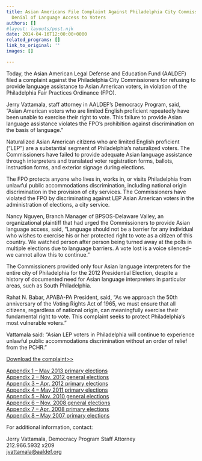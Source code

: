 ```yaml
---
title: Asian Americans File Complaint Against Philadelphia City Commissioners Over
  Denial of Language Access to Voters
authors: []
#layout: layouts/post.njk
date: 2014-04-16T12:00:00+0000
related_programs: []
link_to_original: ''
images: []

---
```

Today, the Asian American Legal Defense and Education Fund (AALDEF) filed a
complaint against the Philadelphia City Commissioners for refusing to provide
language assistance to Asian American voters, in violation of the Philadelphia
Fair Practices Ordinance (FPO).

Jerry Vattamala, staff attorney in AALDEF’s Democracy Program, said, “Asian
American voters who are limited English proficient repeatedly have been unable
to exercise their right to vote. This failure to provide Asian language
assistance violates the FPO’s prohibition against discrimination on the basis of
language.”

Naturalized Asian American citizens who are limited English proficient (“LEP”)
are a substantial segment of Philadelphia’s naturalized voters. The
Commissioners have failed to provide adequate Asian language assistance through
interpreters and translated voter registration forms, ballots, instruction
forms, and exterior signage during elections.

The FPO protects anyone who lives in, works in, or visits Philadelphia from
unlawful public accommodations discrimination, including national origin
discrimination in the provision of city services. The Commissioners have
violated the FPO by discriminating against LEP Asian American voters in the
administration of elections, a city service.

Nancy Nguyen, Branch Manager of BPSOS-Delaware Valley, an organizational
plaintiff that  had urged the Commissioners to provide Asian language access,
said, “Language should not be a barrier for any individual who wishes to
exercise his or her protected right to vote as a citizen of this country. We
watched person after person being turned away at the polls in multiple elections
due to language barriers. A vote lost is a voice silenced–we cannot allow this
to continue.”

The Commissioners provided only four Asian language interpreters for the entire
city of Philadelphia for the 2012 Presidential Election, despite a history of
documented need for Asian language interpreters in particular areas, such as
South Philadelphia.

Rahat N. Babar, APABA-PA President, said, “As we approach the 50th anniversary
of the Voting Rights Act of 1965, we must ensure that all citizens, regardless
of national origin, can meaningfully exercise their fundamental right to vote.
This complaint seeks to protect Philadelphia’s most vulnerable voters.”

Vattamala said:  “Asian LEP voters in Philadelphia will continue to experience
unlawful public accommodations discrimination without an order of relief from
the PCHR.”

[Download the complaint>>](/uploads/pdf/AALDEF%20Complaint%204-16-14.pdf)

[Appendix 1 – May 2013 primary
elections](/uploads/pdf/Appendix%201%20-%20Philly%202013%20Prim%20Obsv%20Lttr.pdf)  
[Appendix 2 – Nov. 2012 general
elections](/uploads/pdf/Appendix%202%20-%20Election%20Complaints-PA%20Philly%202012%20%282%29.pdf)  
[Appendix 3 – Apr. 2012 primary
elections](/uploads/pdf/Appendix%203%20-%20Lttr%20%20Observ%20Prim%2012-Phila.pdf)  
[Appendix 4 – May 2011 primary
elections](/uploads/pdf/Appendix%204%20-%208-15-11%20Letter%20Observing%20Philly%20Primaries.pdf)  
[Appendix 5 – Nov. 2010 general
elections](/uploads/pdf/Appendix%205%20-%20Lttr%20%20Observ%20Gen%2010%20-%20PAShellySmith.pdf)  
[Appendix 6 – Nov. 2008 general
elections](/uploads/pdf/Appendix%206%20-%20Lttr%20%20Observ%20Gen%2008-PA.pdf)  
[Appendix 7 – Apr. 2008 primary
elections](/uploads/pdf/Appendix%207%20-%20Lttr%20%20Observ%20Pres%20Prim%2008-Phila.pdf)  
[Appendix 8 – May 2007 primary
elections](/uploads/pdf/Appendix%208%20-%20Lttr%20%20Observ%20Prim%2007-Phila%20_2_.pdf)

For additional information, contact:

Jerry Vattamala, Democracy Program Staff Attorney  
212\.966.5932 x209  
jvattamala@aaldef.org